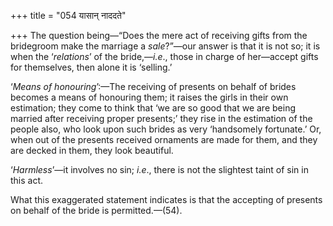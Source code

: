 +++
title = "054 यासान् नाददते"

+++
The question being—“Does the mere act of receiving gifts from the
bridegroom make the marriage a *sale*?”—our answer is that it is not so;
it is when the ‘*relations*’ of the bride,—*i.e*., those in charge of
her—accept gifts for themselves, then alone it is ‘selling.’

‘*Means of honouring*’:—The receiving of presents on behalf of brides
becomes a means of honouring them; it raises the girls in their own
estimation; they come to think that ‘we are so good that we are being
married after receiving proper presents;’ they rise in the estimation of
the people also, who look upon such brides as very ‘handsomely
fortunate.’ Or, when out of the presents received ornaments are made for
them, and they are decked in them, they look beautiful.

‘*Harmless*’—it involves no sin; *i.e*., there is not the slightest
taint of sin in this act.

What this exaggerated statement indicates is that the accepting of
presents on behalf of the bride is permitted.—(54).


